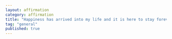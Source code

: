 ```yaml
---
layout: affirmation  
category: affirmation  
title: "Happiness has arrived into my life and it is here to stay forever."  
tag: "general"
published: true
---
```

